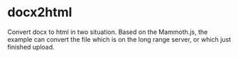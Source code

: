 # docx2html
Convert docx to html in two situation. Based on the Mammoth.js, the example can convert the file which is on the long range server, or which just finished upload.

